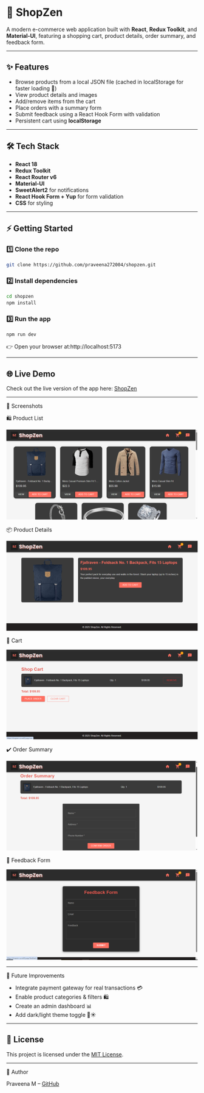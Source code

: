 # 🛒 ShopZen

A modern e-commerce web application built with **React**, **Redux Toolkit**, and **Material-UI**, featuring a shopping cart, product details, order summary, and feedback form.

---

## ✨ Features

- Browse products from a local JSON file (cached in localStorage for faster loading 🚀)
- View product details and images
- Add/remove items from the cart
- Place orders with a summary form
- Submit feedback using a React Hook Form with validation
- Persistent cart using **localStorage**

---

## 🛠️ Tech Stack

- **React 18**
- **Redux Toolkit**
- **React Router v6**
- **Material-UI**
- **SweetAlert2** for notifications
- **React Hook Form + Yup** for form validation
- **CSS** for styling

---

## ⚡ Getting Started

### 1️⃣ Clone the repo

```bash
git clone https://github.com/praveena272004/shopzen.git
```

### 2️⃣ Install dependencies

```bash
cd shopzen
npm install
```

### 3️⃣ Run the app

```bash
npm run dev
```
👉 Open your browser at:http://localhost:5173

---

## 🌐 Live Demo

Check out the live version of the app here: [ShopZen](https://shopzen-sz.netlify.app/) 

---

📸 Screenshots

🛍️ Product List

![Product List](/ecommerce-app/public/screenshots/product-list.png)

📦 Product Details

![Product Details](/ecommerce-app/public/screenshots/product-details.png)

🛒 Cart

![Cart](/ecommerce-app/public/screenshots/cart.png)

✔️ Order Summary

![Order Summary](/ecommerce-app/public/screenshots/order-summary.png)

💬 Feedback Form

![Feedback Form](/ecommerce-app/public/screenshots/feedback.png)

---

🚀 Future Improvements

- Integrate payment gateway for real transactions 💳
- Enable product categories & filters 🛍️
- Create an admin dashboard 📊
- Add dark/light theme toggle 🌙☀️

---

## 📜 License

This project is licensed under the [MIT License](LICENSE).

---

👤 Author

Praveena M – [GitHub](https://github.com/praveena272004)
